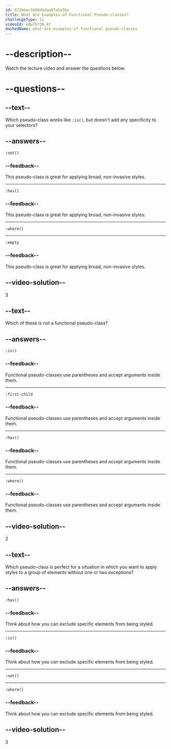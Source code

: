 ```yaml
---
id: 672bbec3b86dbdaa07a5a5be
title: What Are Examples of Functional Pseudo-classes?
challengeType: 11
videoId: eQwf6Y3N_kY
dashedName: what-are-examples-of-functional-pseudo-classes
---
```


# --description--

Watch the lecture video and answer the questions below.

# --questions--

## --text--

Which pseudo-class works like `:is()`, but doesn't add any specificity to your selectors?

## --answers--

`:not()`

### --feedback--

This pseudo-class is great for applying broad, non-invasive styles.

---

`:has()`

### --feedback--

This pseudo-class is great for applying broad, non-invasive styles.

---

`:where()`

---

`:empty`

### --feedback--

This pseudo-class is great for applying broad, non-invasive styles.

## --video-solution--

3

## --text--

Which of these is not a functional pseudo-class?

## --answers--

`:is()`

### --feedback--

Functional pseudo-classes use parentheses and accept arguments inside them.

---

`:first-child`

### --feedback--

Functional pseudo-classes use parentheses and accept arguments inside them.

---

`:has()`

### --feedback--

Functional pseudo-classes use parentheses and accept arguments inside them.

---

`:where()`

### --feedback--

Functional pseudo-classes use parentheses and accept arguments inside them.

## --video-solution--

2

## --text--

Which pseudo-class is perfect for a situation in which you want to apply styles to a group of elements without one or two exceptions?

## --answers--

`:has()`

### --feedback--

Think about how you can exclude specific elements from being styled.

---

`:is()`

### --feedback--

Think about how you can exclude specific elements from being styled.

---

`:not()`

---

`:where()`

### --feedback--

Think about how you can exclude specific elements from being styled.

## --video-solution--

3
